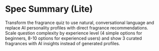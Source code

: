 # Spec Summary (Lite)

Transform the fragrance quiz to use natural, conversational language and replace AI personality profiles with direct fragrance recommendations. Scale question complexity by experience level (4 simple options for beginners, 8-10 options for experienced users) and show 3 curated fragrances with AI insights instead of generated profiles.
